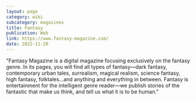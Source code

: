 ```yaml
---
layout: page
category: wiki
subcategory: magazines
title: Fantasy
publication: Web
link: https://www.fantasy-magazine.com/
date: 2022-11-20
---
```


"Fantasy Magazine is a digital magazine focusing exclusively on the fantasy genre. In its pages, you will find all types of fantasy—dark fantasy, contemporary urban tales, surrealism, magical realism, science fantasy, high fantasy, folktales…and anything and everything in between. Fantasy is entertainment for the intelligent genre reader—we publish stories of the fantastic that make us think, and tell us what it is to be human."
